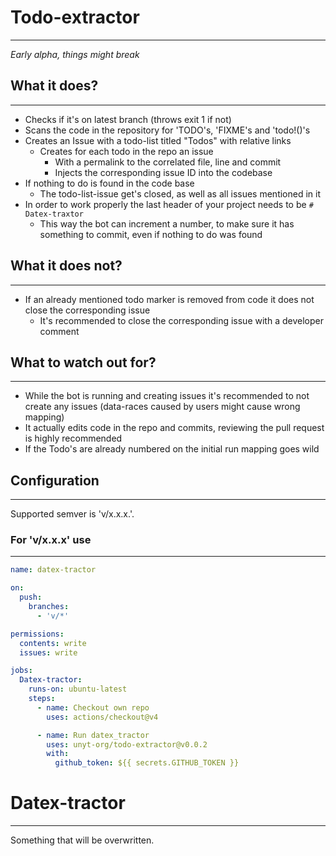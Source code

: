 # Todo-extractor
---
*Early alpha, things might break*

## What it does?
---
- Checks if it's on latest branch (throws exit 1 if not)
- Scans the code in the repository for 'TODO's, 'FIXME's and 'todo!()'s
- Creates an Issue with a todo-list titled "Todos" with relative links
  - Creates for each todo in the repo an issue
    - With a permalink to the correlated file, line and commit
    - Injects the corresponding issue ID into the codebase
- If nothing to do is found in the code base
  - The todo-list-issue get's closed, as well as all issues mentioned in it
- In order to work properly the last header of your project needs to be `# Datex-traxtor`
  - This way the bot can increment a number, to make sure it has something to commit, even if nothing to do was found

## What it does not?
---
- If an already mentioned todo marker is removed from code it does not close the corresponding issue
  - It's recommended to close the corresponding issue with a developer comment

## What to watch out for?
---
- While the bot is running and creating issues it's recommended to not create any issues (data-races caused by users might cause wrong mapping)
- It actually edits code in the repo and commits, reviewing the pull request is highly recommended
- If the Todo's are already numbered on the initial run mapping goes wild

## Configuration
---
Supported semver is 'v/x.x.x.'.

### For 'v/x.x.x' use
---
```yml
name: datex-tractor

on:
  push:
    branches:
      - 'v/*'

permissions:
  contents: write
  issues: write

jobs:
  Datex-tractor:
    runs-on: ubuntu-latest
    steps:
      - name: Checkout own repo
        uses: actions/checkout@v4

      - name: Run datex_tractor
        uses: unyt-org/todo-extractor@v0.0.2
        with:
          github_token: ${{ secrets.GITHUB_TOKEN }}
```

# Datex-tractor
---
Something that will be overwritten.
